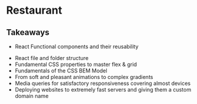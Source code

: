 # Restaurant



## Takeaways
- React Functional components and their reusability
+ React file and folder structure
+ Fundamental CSS properties to master flex & grid
+ Fundamentals of the CSS BEM Model
+ From soft and pleasant animations to complex gradients
+ Media queries for satisfactory responsiveness covering almost devices
+ Deploying websites to extremely fast servers and giving them a custom domain name
